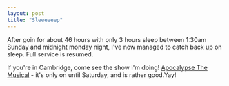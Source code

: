 ```yaml
---
layout: post
title: "Sleeeeeep"
---
```

After goin for about 46 hours with only 3 hours sleep between 1:30am Sunday
and midnight monday night, I've now managed to catch back up on sleep. Full
service is resumed.

If you're in Cambridge, come see the show I'm doing! [Apocalypse The
Musical][1] - it's only on until Saturday, and is rather good.Yay!

   [1]: http://www.apocalypse-the-musical.com

